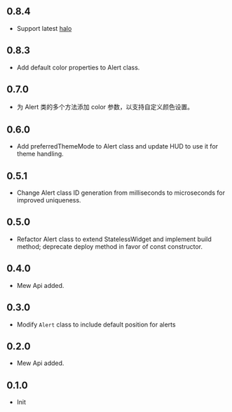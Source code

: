 ## 0.8.4

- Support latest [halo](https://pub.dev/packages/halo/versions)

## 0.8.3

- Add default color properties to Alert class.

## 0.7.0

- 为 Alert 类的多个方法添加 color 参数，以支持自定义颜色设置。

## 0.6.0

- Add preferredThemeMode to Alert class and update HUD to use it for theme handling.

## 0.5.1

- Change Alert class ID generation from milliseconds to microseconds for improved uniqueness.

## 0.5.0

- Refactor Alert class to extend StatelessWidget and implement build method; deprecate deploy method in favor of const constructor.

## 0.4.0

- Mew Api added.

## 0.3.0

- Modify `Alert` class to include default position for alerts

## 0.2.0

- Mew Api added.

## 0.1.0

- Init
